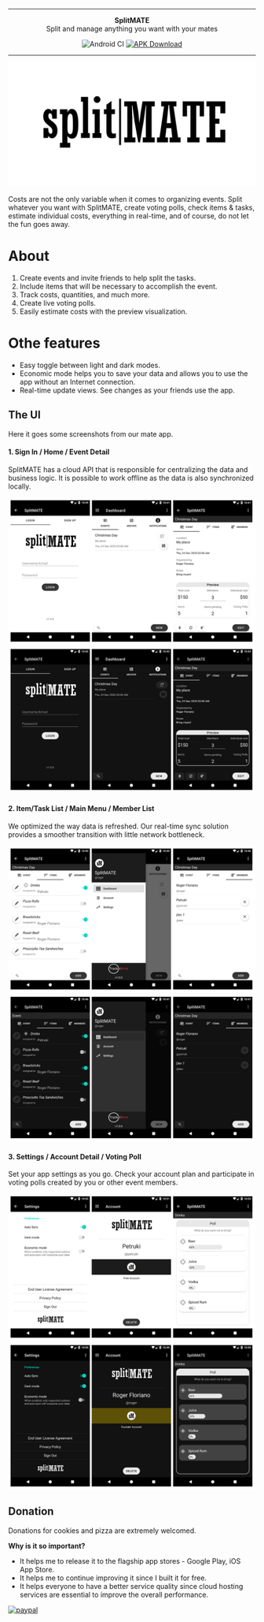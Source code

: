 ***

<div align="center">
<b>SplitMATE</b><br>
Split and manage anything you want with your mates
</div>

<div align="center">

![Android CI](https://github.com/trackerforce/splitmate-android-app/workflows/Android%20CI/badge.svg?branch=master)
[![APK Download](https://img.shields.io/badge/APK_Download-1.0.9-brightgreen.svg)](https://github.com/trackerforce/splitmate-android-app/blob/master/app/release/app-release.apk)

</div>

***

![Splitmate API](https://raw.githubusercontent.com/trackerforce/splitmate-assets/master/logo/sm_logo.png)

Costs are not the only variable when it comes to organizing events. Split whatever you want with SplitMATE, create voting polls, check items & tasks, estimate individual costs, everything in real-time, and of course, do not let the fun goes away.

# About

1. Create events and invite friends to help split the tasks.
2. Include items that will be necessary to accomplish the event.
3. Track costs, quantities, and much more.
4. Create live voting polls.
5. Easily estimate costs with the preview visualization.

# Othe features

- Easy toggle between light and dark modes.
- Economic mode helps you to save your data and allows you to use the app without an Internet connection.
- Real-time update views. See changes as your friends use the app.

## The UI

Here it goes some screenshots from our mate app.

#### 1. Sign In / Home / Event Detail
SplitMATE has a cloud API that is responsible for centralizing the data and business logic.
It is possible to work offline as the data is also synchronized locally.

![SS 1 Light](https://raw.githubusercontent.com/trackerforce/splitmate-assets/master/ads/ss_1_light.png)
![SS 1 Dark](https://raw.githubusercontent.com/trackerforce/splitmate-assets/master/ads/ss_1_dark.png)

#### 2. Item/Task List / Main Menu / Member List
We optimized the way data is refreshed. Our real-time sync solution provides a smoother transition with little network bottleneck.

![SS 2 Light](https://raw.githubusercontent.com/trackerforce/splitmate-assets/master/ads/ss_2_light.png)
![SS 2 Dark](https://raw.githubusercontent.com/trackerforce/splitmate-assets/master/ads/ss_2_dark.png)

#### 3. Settings / Account Detail / Voting Poll
Set your app settings as you go. Check your account plan and participate in voting polls created by you or other event members.

![SS 3 Light](https://raw.githubusercontent.com/trackerforce/splitmate-assets/master/ads/ss_3_light.png)
![SS 3 Dark](https://raw.githubusercontent.com/trackerforce/splitmate-assets/master/ads/ss_3_dark.png)

## Donation
Donations for cookies and pizza are extremely welcomed.

**Why is it so important?**
- It helps me to release it to the flagship app stores - Google Play, iOS App Store.
- It helps me to continue improving it since I built it for free.
- It helps everyone to have a better service quality since cloud hosting services are essential to improve the overall performance.

[![paypal](https://www.paypalobjects.com/en_US/i/btn/btn_donateCC_LG.gif)](https://www.paypal.com/cgi-bin/webscr?cmd=_s-xclick&hosted_button_id=9FKW64V67RKXW&source=url)